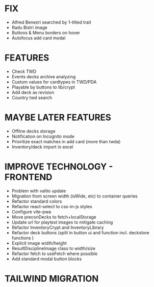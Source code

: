 # FIX
- Alfred Benezri searched by 1-titled trait
- Radu Bistri image
- Buttons & Menu borders on hover
- Autofocus add card modal

# FEATURES
- Check TWD
- Events decks archive analyzing
- Custom values for cardtypes in TWD/PDA
- Playable by buttons to lib/crypt
- Add deck as revision
- Country twd search

# MAYBE LATER FEATURES
- Offline decks storage
- Notification on Incognito mode
- Prioritize exact matches in add card (more than twda)
- Inventory/deck import in excel

# IMPROVE TECHNOLOGY - FRONTEND
- Problem with valtio update
- Migration from screen width (isWide, etc) to container queries
- Refactor standard colors
- Refactor react-select to css-in-js styles
- Configure vite-pwa
- Move preconDecks to fetch+localStorage
- Update url for playtest images to mitigate caching
- Refactor InventoryCrypt and InventoryLibrary
- Refactor deck buttons (split in button ui and function incl. deckstore functions )
- Explicit image width/height
- ResultDisciplineImage class to width/size
- Refactor fetch to useFetch where possible
- Add standard modal button blocks

# TAILWIND MIGRATION
